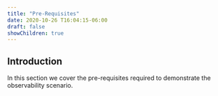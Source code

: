 ```yaml
---
title: "Pre-Requisites"
date: 2020-10-26 T16:04:15-06:00
draft: false
showChildren: true
---
```


## Introduction

In this section we cover the pre-requisites required to demonstrate the observability scenario.
